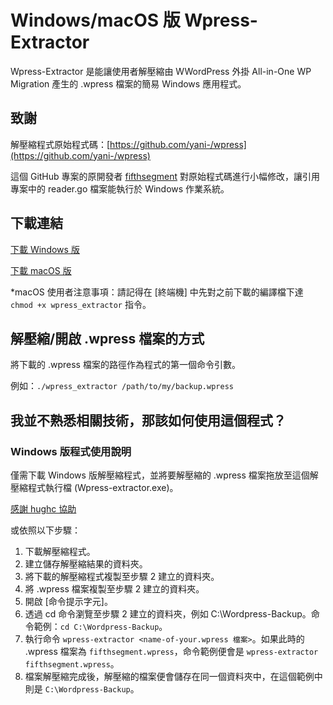 # Windows/macOS 版 Wpress-Extractor
Wpress-Extractor 是能讓使用者解壓縮由 WWordPress 外掛 All-in-One WP Migration 產生的 .wpress 檔案的簡易 Windows 應用程式。

## 致謝
解壓縮程式原始程式碼：[https://github.com/yani-/wpress](https://github.com/yani-/wpress)

這個 GitHub 專案的原開發者 [fifthsegment](https://github.com/fifthsegment) 對原始程式碼進行小幅修改，讓引用專案中的 reader.go 檔案能執行於 Windows 作業系統。

## 下載連結
[下載 Windows 版](https://github.com/fifthsegment/Wpress-Extractor/raw/master/dist/wpress-extractor.exe)

[下載 macOS 版](https://github.com/fifthsegment/Wpress-Extractor/blob/master/dist/mac/wpress_extractor?raw=true)

*macOS 使用者注意事項：請記得在 [終端機] 中先對之前下載的編譯檔下達 `chmod +x wpress_extractor` 指令。

## 解壓縮/開啟 .wpress 檔案的方式
將下載的 .wpress 檔案的路徑作為程式的第一個命令引數。

例如：`./wpress_extractor /path/to/my/backup.wpress`

## 我並不熟悉相關技術，那該如何使用這個程式？
### Windows 版程式使用說明

僅需下載 Windows 版解壓縮程式，並將要解壓縮的 .wpress 檔案拖放至這個解壓縮程式執行檔 (Wpress-extractor.exe)。

[感謝 hughc 協助](https://github.com/hughc)

或依照以下步驟：

1. 下載解壓縮程式。 
2. 建立儲存解壓縮結果的資料夾。
3. 將下載的解壓縮程式複製至步驟 2 建立的資料夾。
4. 將 .wpress 檔案複製至步驟 2 建立的資料夾。
5. 開啟 \[命令提示字元\]。
6. 透過 cd 命令瀏覽至步驟 2 建立的資料夾，例如 C:\Wordpress-Backup。命令範例：`cd C:\Wordpress-Backup`。
7. 執行命令 `wpress-extractor <name-of-your.wpress 檔案>`。如果此時的 .wpress 檔案為 `fifthsegment.wpress`，命令範例便會是 `wpress-extractor fifthsegment.wpress`。
8. 檔案解壓縮完成後，解壓縮的檔案便會儲存在同一個資料夾中，在這個範例中則是 `C:\Wordpress-Backup`。



